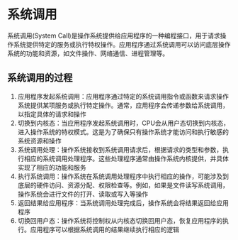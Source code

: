 # 系统调用

系统调用(System Call)是操作系统提供给应用程序的一种编程接口，用于请求操作系统提供特定的服务或执行特权操作。应用程序通过系统调用可以访问底层操作系统的功能和资源，如文件操作、网络通信、进程管理等。

## 系统调用的过程

1. 应用程序发起系统调用：应用程序通过特定的系统调用指令或函数来请求操作系统提供某项服务或执行特定操作。通常，应用程序会传递参数给系统调用，以指定具体的请求和操作
2. 切换到内核态：当应用程序发起系统调用时，CPU会从用户态切换到内核态，进入操作系统的特权模式。这是为了确保只有操作系统才能访问和执行敏感的系统资源和操作
3. 系统调用处理：操作系统接收到系统调用请求后，根据请求的类型和参数，执行相应的系统调用处理程序。这些处理程序通常由操作系统内核提供，并具体实现了相应的功能和服务
4. 执行系统调用：操作系统在系统调用处理程序中执行相应的操作，可能涉及到底层的硬件访问、资源分配、权限检查等。例如，如果是文件读写系统调用，操作系统会进行文件的打开、读取或写入等操作
5. 返回结果给应用程序：当系统调用处理完成后，操作系统会将结果返回给应用程序
6. 切换回用户态：操作系统将控制权从内核态切换回用户态，恢复应用程序的执行。应用程序可以根据系统调用的结果继续执行相应的逻辑
